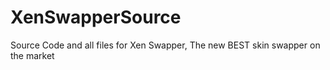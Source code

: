 # XenSwapperSource
Source Code and all files for Xen Swapper, The new BEST skin swapper on the market
